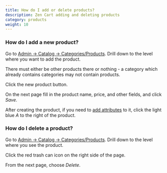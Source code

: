 ```yaml
---
title: How do I add or delete products? 
description: Zen Cart adding and deleting products 
category: products
weight: 10
---
```


### How do I add a new product?

Go to [Admin -> Catalog -> Categories/Products](/user/admin_pages/catalog/categories_products/).  Drill down to the level where you want to add the product.  

There must either be other products there or nothing - a category which 
already contains categories may not contain products. 

Click the new product button.

On the next page fill in the product name, price, and other fields, and click *Save*.

After creating the product, if you need to [add attributes](/user/products/attributes) to it, 
click the light blue *A* to the right of the product. 


### How do I delete a product? 

Go to [Admin -> Catalog -> Categories/Products](/user/admin_pages/catalog/categories_products/).  Drill down to the level where you see the product.  

Click the red trash can icon on the right side of the page.

From the next page, choose *Delete*. 


